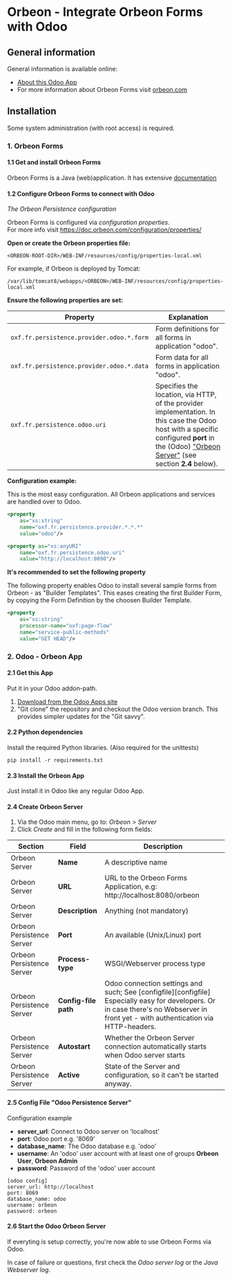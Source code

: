 # Orbeon - Integrate Orbeon Forms with Odoo

## General information

General information is available online:

- [About this Odoo App](https://www.odoo.com/apps/modules/10.0/orbeon)
- For more information about Orbeon Forms visit [orbeon.com](http://www.orbeon.com)


## Installation

Some system administration (with root access) is required.

### 1. Orbeon Forms

#### 1.1 Get and install Orbeon Forms

Orbeon Forms is a Java (web)application. It has extensive [documentation](https://doc.orbeon.com/installation)

#### 1.2 Configure Orbeon Forms to connect with Odoo

*The Orbeon Persistence configuration*

Orbeon Forms is configured via *configuration properties*.<br/>
For more info visit https://doc.orbeon.com/configuration/properties/


**Open or create the Orbeon properties file:**
```
<ORBEON-ROOT-DIR>/WEB-INF/resources/config/properties-local.xml
```

For example, if Orbeon is deployed by Tomcat: 

```
/var/lib/tomcat8/webapps/<ORBEON>/WEB-INF/resources/config/properties-local.xml
```

**Ensure the following properties are set:**

Property | Explanation
-------- | -----------
```oxf.fr.persistence.provider.odoo.*.form ``` | Form definitions for all forms in application "odoo".
```oxf.fr.persistence.provider.odoo.*.data ``` | Form data for all forms in application "odoo".
```oxf.fr.persistence.odoo.uri``` | Specifies the location, via HTTP, of the provider implementation. In this case the Odoo host with a specific configured **port** in the (Odoo) ["Orbeon Server"][odoo-orbeon-server] (see section **2.4** below).

**Configuration example:**

This is the most easy configuration. All Orbeon applications and services are handled over to Odoo.

  ``` xml
  <property 
      as="xs:string"
      name="oxf.fr.persistence.provider.*.*.*"
      value="odoo"/>
  
  <property as="xs:anyURI"
      name="oxf.fr.persistence.odoo.uri"
      value="http://localhost:8090"/>
  ```

**It's recommended to set the following property**

The following property enables Odoo to install several sample forms from Orbeon - as "Builder Templates".
This eases creating the first Builder Form, by copying the Form Definition by the choosen Builder Template.


  ``` xml
  <property
      as="xs:string"
      processor-name="oxf:page-flow"
      name="service-public-methods"
      value="GET HEAD"/>
  ```

### 2. Odoo - Orbeon App

#### 2.1 Get this App

Put it in your Odoo addon-path.

1. [Download from the Odoo Apps site](https://www.odoo.com/apps/modules/10.0/orbeon)
2. "Git clone" the repository and checkout the Odoo version branch. This provides simpler updates for the "Git savvy".

#### 2.2 Python dependencies

Install the required Python libraries. (Also required for the unittests)

```pip install -r requirements.txt```

#### 2.3 Install the Orbeon App

Just install it in Odoo like any regular Odoo App.

#### 2.4 Create Orbeon Server

[odoo-orbeon-server]: #odoo-orbeon-server

1. Via the Odoo main menu, go to: *Orbeon > Server*
2. Click *Create* and fill in the following form fields:

Section  | Field | Description
-------- | ----- | ------------
Orbeon Server | **Name** | A descriptive name
Orbeon Server | **URL** | URL to the Orbeon Forms Application, e.g: http://localhost:8080/orbeon
Orbeon Server | **Description** | Anything (not mandatory)
Orbeon Persistence Server | **Port** | An available (Unix/Linux) port
Orbeon Persistence Server | **Process-type** | WSGI/Webserver process type
Orbeon Persistence Server | **Config-file path** | Odoo connection settings and such; See [configfile][configfile] Especially easy for developers. Or in case there's no Webserver in front yet - with authentication via HTTP-headers.
Orbeon Persistence Server | **Autostart** | Whether the Orbeon Server connection automatically starts when Odoo server starts
Orbeon Persistence Server | **Active** | State of the Server and configuration, so it can't be started anyway.

#### 2.5 Config File "Odoo Persistence Server"

Configuration example

  - **server_url**: Connect to Odoo server on 'localhost'
  - **port**: Odoo port e.g. '8069'
  - **database_name**: The Odoo database e.g. 'odoo'
  - **username**: An 'odoo' user account with at least one of groups **Orbeon User**, **Orbeon Admin**
  - **password**: Password of the 'odoo' user account

```
[odoo config]
server_url: http://localhost
port: 8069
database_name: odoo
username: orbeon
password: orbeon
```

#### 2.6 Start the Odoo Orbeon Server

If everyting is setup correctly, you're now able to use Orbeon Forms via Odoo.

In case of failure or questions, first check the *Odoo server log* or the *Java Webserver log*.

